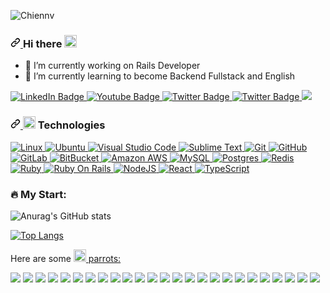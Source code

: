 <!--
<div id="header" align="center">
  <img src="https://media0.giphy.com/media/StKiS6x698JAl9d6cx/giphy.gif?cid=ecf05e4720ef3054a461e9fa5ad397e24eb82c4a29f410d8&ep=v1_gifs_gifId&rid=giphy.gif&ct=g" width="300" />
</div>
-->
![Chiennv](https://github.com/chienbn9x/chienbn9x/assets/58911075/85c76188-b1bb-40de-bdb1-a8fb44535074)


<h3 dir="auto">
  <a id="user-content-hi-there-" class="anchor" aria-hidden="true" href="#hi-there-">
    <svg class="octicon octicon-link" viewBox="0 0 16 16" version="1.1" width="16" height="16" aria-hidden="true">
      <path
        d="m7.775 3.275 1.25-1.25a3.5 3.5 0 1 1 4.95 4.95l-2.5 2.5a3.5 3.5 0 0 1-4.95 0 .751.751 0 0 1 .018-1.042.751.751 0 0 1 1.042-.018 1.998 1.998 0 0 0 2.83 0l2.5-2.5a2.002 2.002 0 0 0-2.83-2.83l-1.25 1.25a.751.751 0 0 1-1.042-.018.751.751 0 0 1-.018-1.042Zm-4.69 9.64a1.998 1.998 0 0 0 2.83 0l1.25-1.25a.751.751 0 0 1 1.042.018.751.751 0 0 1 .018 1.042l-1.25 1.25a3.5 3.5 0 1 1-4.95-4.95l2.5-2.5a3.5 3.5 0 0 1 4.95 0 .751.751 0 0 1-.018 1.042.751.751 0 0 1-1.042.018 1.998 1.998 0 0 0-2.83 0l-2.5 2.5a1.998 1.998 0 0 0 0 2.83Z">
      </path>
    </svg>
  </a>
  Hi there
  <g-emoji class="g-emoji" alias="wave" fallback-src="https://github.githubassets.com/images/icons/emoji/unicode/1f44b.png">
    <img class="emoji" alt="wave" height="20" width="20" src="https://github.githubassets.com/images/icons/emoji/unicode/1f44b.png">
  </g-emoji>
</h3>

- 🔭 I’m currently working on Rails Developer
- 🌱 I’m currently learning to become Backend Fullstack and English

<div id="badges">
  <a href="https://www.linkedin.com/in/nguyen-van-chien-776043ab/">
    <img src="https://img.shields.io/badge/-chiennv-blue?style=flat-square&logo=Linkedin&logoColor=white&link=https://www.linkedin.com/in/nguyen-van-chien-776043ab/" alt="LinkedIn Badge"/>
  </a>
  <a href="https://instagram.com/chienbn9x?igshid=NTc4MTIwNjQ2YQ==">
    <img src="https://img.shields.io/badge/-chienbn9x-purple?style=flat-square&logo=instagram&logoColor=white&link=https://instagram.com/chienbn9x?igshid=NTc4MTIwNjQ2YQ==" alt="Youtube Badge"/>
  </a>
  <a href="https://twitter.com/chiennv98bn">
    <img src="https://img.shields.io/badge/-chienbn9x-blue?style=flat-square&logo=twitter&logoColor=white&link=https://twitter.com/chiennv98bn" alt="Twitter Badge"/>
  </a>
  <a href="https://www.facebook.com/chien_lap_trinh">
    <img src="https://img.shields.io/badge/-chienbn9x-blue?style=flat-square&logo=facebook&logoColor=white&link=https://www.facebook.com/chien_lap_trinh" alt="Twitter Badge"/>
  </a>
  <a target="_blank" rel="noopener noreferrer nofollow" href="mailto:chienbn9x@gmail.com">
    <img src="https://img.shields.io/badge/-chienbn9x-c14438?style=flat-square&logo=Gmail&logoColor=white&link=mailto:chienbn9x@gmail.com" />
  </a>
</div>

<h3 dir="auto">
  <a id="user-content--technologies" class="anchor" aria-hidden="true" href="#-technologies">
    <svg class="octicon octicon-link" viewBox="0 0 16 16" version="1.1" width="16" height="16" aria-hidden="true">
      <path
        d="m7.775 3.275 1.25-1.25a3.5 3.5 0 1 1 4.95 4.95l-2.5 2.5a3.5 3.5 0 0 1-4.95 0 .751.751 0 0 1 .018-1.042.751.751 0 0 1 1.042-.018 1.998 1.998 0 0 0 2.83 0l2.5-2.5a2.002 2.002 0 0 0-2.83-2.83l-1.25 1.25a.751.751 0 0 1-1.042-.018.751.751 0 0 1-.018-1.042Zm-4.69 9.64a1.998 1.998 0 0 0 2.83 0l1.25-1.25a.751.751 0 0 1 1.042.018.751.751 0 0 1 .018 1.042l-1.25 1.25a3.5 3.5 0 1 1-4.95-4.95l2.5-2.5a3.5 3.5 0 0 1 4.95 0 .751.751 0 0 1-.018 1.042.751.751 0 0 1-1.042.018 1.998 1.998 0 0 0-2.83 0l-2.5 2.5a1.998 1.998 0 0 0 0 2.83Z">
      </path>
    </svg>
  </a>
  <g-emoji class="g-emoji" alias="zap" fallback-src="https://github.githubassets.com/images/icons/emoji/unicode/26a1.png">
    <img class="emoji" alt="zap" height="20" width="20" src="https://github.githubassets.com/images/icons/emoji/unicode/26a1.png">
  </g-emoji>
  Technologies
</h3>

<p dir="auto">
  <!-- Operating System -->
  <a target="_blank" rel="noopener noreferrer nofollow" href="https://www.linux.org/">
    <img src="https://img.shields.io/badge/Linux-FCC624?style=for-the-badge&logo=linux&logoColor=black"
      alt="Linux" data-canonical-src="https://img.shields.io/badge/-Git-black?style=flat-square&amp;logo=git"
      style="max-width: 100%;">
  </a>
  <a target="_blank" rel="noopener noreferrer nofollow" href="https://ubuntu.com/">
    <img src="https://img.shields.io/badge/Ubuntu-E95420?style=for-the-badge&logo=ubuntu&logoColor=white"
      alt="Ubuntu" data-canonical-src="https://img.shields.io/badge/-Git-black?style=flat-square&amp;logo=git"
      style="max-width: 100%;">
  </a>

  <!-- IDEs/Editors -->
  <a target="_blank" rel="noopener noreferrer nofollow" href="https://code.visualstudio.com/">
    <img src="https://img.shields.io/badge/Visual%20Studio%20Code-0078d7.svg?style=for-the-badge&logo=visual-studio-code&logoColor=white"
      alt="Visual Studio Code" data-canonical-src="https://img.shields.io/badge/-Git-black?style=flat-square&amp;logo=git"
      style="max-width: 100%;">
  </a>
  <a target="_blank" rel="noopener noreferrer nofollow" href="https://www.sublimetext.com/">
    <img src="https://img.shields.io/badge/sublime_text-%23575757.svg?style=for-the-badge&logo=sublime-text&logoColor=important"
      alt="Sublime Text" data-canonical-src="https://img.shields.io/badge/-Git-black?style=flat-square&amp;logo=git"
      style="max-width: 100%;">
  </a>

  <!-- Version Control System -->
  <a target="_blank" rel="noopener noreferrer nofollow" href="https://git-scm.com/">
    <img src="https://img.shields.io/badge/git-%23F05033.svg?style=for-the-badge&logo=git&logoColor=white"
      alt="Git" data-canonical-src="https://img.shields.io/badge/-Git-black?style=flat-square&amp;logo=git"
      style="max-width: 100%;">
  </a>
  <a target="_blank" rel="noopener noreferrer nofollow" href="https://github.com/">
    <img
      src="https://img.shields.io/badge/github-%23121011.svg?style=for-the-badge&logo=github&logoColor=white"
      alt="GitHub" data-canonical-src="https://img.shields.io/badge/-GitHub-181717?style=flat-square&amp;logo=github"
      style="max-width: 100%;">
  </a>
  <a target="_blank" rel="noopener noreferrer nofollow" href="https://about.gitlab.com/">
    <img src="https://img.shields.io/badge/gitlab-%23181717.svg?style=for-the-badge&logo=gitlab&logoColor=white" alt="GitLab" data-canonical-src="https://img.shields.io/badge/-GitLab-FCA121?style=flat-square&amp;logo=gitlab" style="max-width: 100%;">
  </a>
  <a target="_blank" rel="noopener noreferrer nofollow" href="https://bitbucket.org/">
    <img src="https://img.shields.io/badge/bitbucket-%230047B3.svg?style=for-the-badge&logo=bitbucket&logoColor=white"
      alt="BitBucket"
      data-canonical-src="https://img.shields.io/badge/-BitBucket-darkblue?style=flat-square&amp;logo=bitbucket"
      style="max-width: 100%;">
  </a>

  <!-- Cloud -->
  <a target="_blank" rel="noopener noreferrer nofollow" href="https://aws.amazon.com/en/">
    <img src="https://img.shields.io/badge/AWS-%23FF9900.svg?style=for-the-badge&logo=amazon-aws&logoColor=white" alt="Amazon AWS" data-canonical-src="https://img.shields.io/badge/Amazon%20AWS-232F3E?style=flat-square&amp;logo=amazon-aws" style="max-width: 100%;">
  </a>

  <!-- Database -->
  <a target="_blank" rel="noopener noreferrer nofollow" href="https://www.mysql.com/">
    <img src="https://img.shields.io/badge/mysql-%2300f.svg?style=for-the-badge&logo=mysql&logoColor=white"
      alt="MySQL" data-canonical-src="https://img.shields.io/badge/-MySQL-black?style=flat-square&amp;logo=mysql"
      style="max-width: 100%;">
  </a>
  <a target="_blank" rel="noopener noreferrer nofollow" href="https://www.postgresql.org/">
    <img src="https://img.shields.io/badge/redis-%23DD0031.svg?style=for-the-badge&logo=redis&logoColor=white"
      alt="Postgres" data-canonical-src="https://img.shields.io/badge/-MySQL-black?style=flat-square&amp;logo=mysql"
      style="max-width: 100%;">
  </a>
  <a target="_blank" rel="noopener noreferrer nofollow" href="https://redis.io/">
    <img src="https://img.shields.io/badge/postgres-%23316192.svg?style=for-the-badge&logo=postgresql&logoColor=white"
      alt="Redis" data-canonical-src="https://img.shields.io/badge/-MySQL-black?style=flat-square&amp;logo=mysql"
      style="max-width: 100%;">
  </a>

  <!-- Code Language -->
  <a target="_blank" rel="noopener noreferrer nofollow" href="https://www.ruby-lang.org/en/">
    <img src="https://img.shields.io/badge/ruby-%23CC342D.svg?style=for-the-badge&logo=ruby&logoColor=white"
      alt="Ruby" data-canonical-src="https://img.shields.io/badge/-Ruby-red?style=flat-square&amp;logo=Ruby"
      style="max-width: 100%;">
  </a>
  <a target="_blank" rel="noopener noreferrer nofollow" href="https://rubyonrails.org/">
    <img src="https://img.shields.io/badge/rails-%23CC0000.svg?style=for-the-badge&logo=ruby-on-rails&logoColor=white"
      alt="Ruby On Rails"
      data-canonical-src="https://img.shields.io/badge/-Rails-red?style=flat-square&amp;logo=ruby-on-rails"
      style="max-width: 100%;">
  </a>
  <a target="_blank" rel="noopener noreferrer nofollow" href="https://nodejs.org/en">
    <img src="https://img.shields.io/badge/node.js-6DA55F?style=for-the-badge&logo=node.js&logoColor=white"
      alt="NodeJS"
      data-canonical-src="https://img.shields.io/badge/-Rails-red?style=flat-square&amp;logo=ruby-on-rails"
      style="max-width: 100%;">
  </a>
  <a target="_blank" rel="noopener noreferrer nofollow" href="https://react.dev/">
    <img src="https://img.shields.io/badge/react-%2320232a.svg?style=for-the-badge&logo=react&logoColor=%2361DAFB"
      alt="React" data-canonical-src="https://img.shields.io/badge/-Ruby-red?style=flat-square&amp;logo=Ruby"
      style="max-width: 100%;">
  </a>
  <a target="_blank" rel="noopener noreferrer nofollow" href="https://www.typescriptlang.org/">
    <img src="https://img.shields.io/badge/typescript-%23007ACC.svg?style=for-the-badge&logo=typescript&logoColor=white"
      alt="TypeScript" data-canonical-src="https://img.shields.io/badge/-Ruby-red?style=flat-square&amp;logo=Ruby"
      style="max-width: 100%;">
  </a>
</p>

<h3>🔥 My Start:</h3>
<!-- [![GitHub Streak](http://github-readme-streak-stats.herokuapp.com?user=ChienNV&theme=dark)](https://git.io/streak-stats) -->
<!--<picture>
  <source
    srcset="https://github-readme-stats-git-masterrstaa-rickstaa.vercel.app/api?username=chiennv-amcolab&show_icons=true&theme=radical"
    media="(prefers-color-scheme: dark)"
  />
  <source
    srcset="https://github-readme-stats-git-masterrstaa-rickstaa.vercel.app/api?username=chiennv-amcolab&show_icons=true"
    media="(prefers-color-scheme: light), (prefers-color-scheme: no-preference)"
  />
  <img src="https://github-readme-stats-git-masterrstaa-rickstaa.vercel.app/api?username=chiennv-amcolab&show_icons=true" />
</picture>
<br>
<picture>
  <source
    srcset="https://github-readme-stats-git-masterrstaa-rickstaa.vercel.app/api/top-langs/?username=chiennv-amcolab&layout=compact&theme=radical"
    media="(prefers-color-scheme: dark)"
  />
  <source
    srcset="https://github-readme-stats-git-masterrstaa-rickstaa.vercel.app/api/top-langs/?username=chiennv-amcolab&layout=compact"
    media="(prefers-color-scheme: light), (prefers-color-scheme: no-preference)"
  />
  <img src="https://github-readme-stats-git-masterrstaa-rickstaa.vercel.app/api/top-langs/?username=chiennv-amcolab&layout=compact" />
</picture> -->

![Anurag's GitHub stats](https://github-readme-stats.vercel.app/api?username=chiennv-amcolab&show_icons=true&theme=radical)

[![Top Langs](https://github-readme-stats.vercel.app/api/top-langs/?username=chiennv-amcolab&layout=donut-vertical)](https://github.com/anuraghazra/github-readme-stats)

Here are some
<a href="https://cultofthepartyparrot.com" rel="nofollow">
  <g-emoji class="g-emoji" alias="parrot" fallback-src="https://github.githubassets.com/images/icons/emoji/unicode/1f99c.png">
    <img class="emoji" alt="parrot" height="20" width="20" src="https://github.githubassets.com/images/icons/emoji/unicode/1f99c.png">
  </g-emoji> parrots:
</a>

<div style="display: block;">
  <img src="https://cultofthepartyparrot.com/parrots/shufflepartyparrot.gif" style="display: inline-block;" />
  <img src="https://cultofthepartyparrot.com/parrots/shufflepartyparrot.gif" style="display: inline-block;" />
  <img src="https://cultofthepartyparrot.com/parrots/shufflepartyparrot.gif" style="display: inline-block;" />
  <img src="https://cultofthepartyparrot.com/parrots/shufflepartyparrot.gif" style="display: inline-block;" />
  <img src="https://cultofthepartyparrot.com/parrots/shufflepartyparrot.gif" style="display: inline-block;" />
  <img src="https://cultofthepartyparrot.com/parrots/shufflepartyparrot.gif" style="display: inline-block;" />
  <img src="https://cultofthepartyparrot.com/parrots/shufflepartyparrot.gif" style="display: inline-block;" />
  <img src="https://cultofthepartyparrot.com/parrots/shufflepartyparrot.gif" style="display: inline-block;" />
  <img src="https://cultofthepartyparrot.com/parrots/shufflepartyparrot.gif" style="display: inline-block;" />
  <img src="https://cultofthepartyparrot.com/parrots/shufflepartyparrot.gif" style="display: inline-block;" />
  <img src="https://cultofthepartyparrot.com/parrots/shufflepartyparrot.gif" style="display: inline-block;" />
  <img src="https://cultofthepartyparrot.com/parrots/shufflepartyparrot.gif" style="display: inline-block;" />
  <img src="https://cultofthepartyparrot.com/parrots/shufflepartyparrot.gif" style="display: inline-block;" />
  <img src="https://cultofthepartyparrot.com/parrots/shufflepartyparrot.gif" style="display: inline-block;" />
  <img src="https://cultofthepartyparrot.com/parrots/shufflepartyparrot.gif" style="display: inline-block;" />
  <img src="https://cultofthepartyparrot.com/parrots/shufflepartyparrot.gif" style="display: inline-block;" />
  <img src="https://cultofthepartyparrot.com/parrots/shufflepartyparrot.gif" style="display: inline-block;" />
  <img src="https://cultofthepartyparrot.com/parrots/shufflepartyparrot.gif" style="display: inline-block;" />
  <img src="https://cultofthepartyparrot.com/parrots/shufflepartyparrot.gif" style="display: inline-block;" />
  <img src="https://cultofthepartyparrot.com/parrots/shufflepartyparrot.gif" style="display: inline-block;" />
  <img src="https://cultofthepartyparrot.com/parrots/shufflepartyparrot.gif" style="display: inline-block;" />
  <img src="https://cultofthepartyparrot.com/parrots/shufflepartyparrot.gif" style="display: inline-block;" />
  <img src="https://cultofthepartyparrot.com/parrots/shufflepartyparrot.gif" style="display: inline-block;" />
  <img src="https://cultofthepartyparrot.com/parrots/shufflepartyparrot.gif" style="display: inline-block;" />
  <img src="https://cultofthepartyparrot.com/parrots/shufflepartyparrot.gif" style="display: inline-block;" />
</div>

<!--
**chienbn9x/chienbn9x** is a ✨ _special_ ✨ repository because its `README.md` (this file) appears on your GitHub profile.

Here are some ideas to get you started:



- 👯 I’m looking to collaborate on ...
- 🤔 I’m looking for help with ...
- 💬 Ask me about ...
- 📫 How to reach me: ...
- 😄 Pronouns: ...
- ⚡ Fun fact: ...
-->
